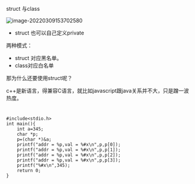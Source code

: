 struct 与class

![image-20220309153702580](C:\Users\adam\AppData\Roaming\Typora\typora-user-images\image-20220309153702580.png)

- struct 也可以自己定义private

两种模式：

- struct 对应黑名单。
- class对应白名单

那为什么还要使用struct呢？

c++是新语言，得兼容C语言，就比如javascript跟java关系并不大，只是蹭一波热度。

# 

```
#include<stdio.h>
int main(){
    int a=345;
    char *p;
    p=(char *)&a;
    printf("addr = %p,val = %#x\n",p,p[0]);
    printf("addr = %p,val = %#x\n",p,p[1]);
    printf("addr = %p,val = %#x\n",p,p[2]);
    printf("addr = %p,val = %#x\n",p,p[3]);
    printf("%#x\n",345);
    return 0;
}
```

